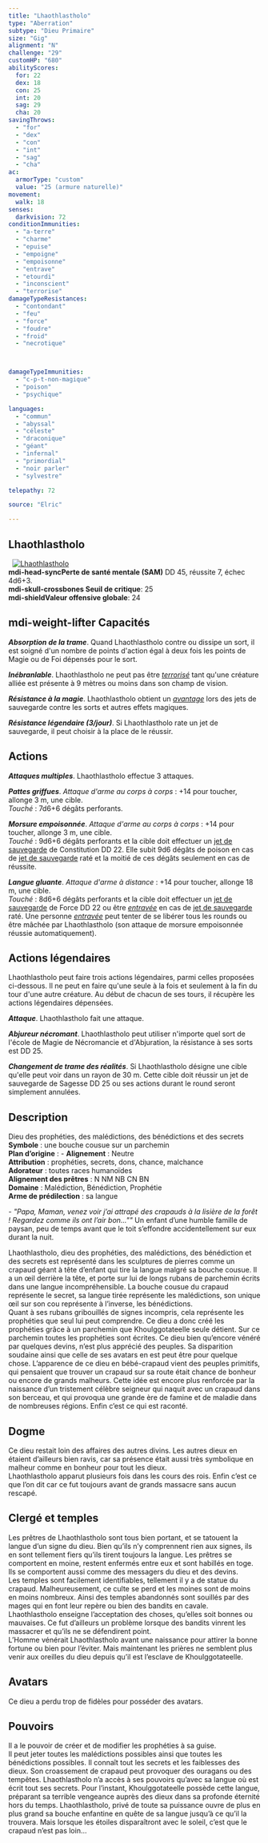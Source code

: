 ```yaml
---
title: "Lhaothlastholo"
type: "Aberration"
subtype: "Dieu Primaire"
size: "Gig"
alignment: "N"
challenge: "29"
customHP: "680"
abilityScores:
  for: 22
  dex: 18
  con: 25
  int: 20
  sag: 29
  cha: 20
savingThrows:
  - "for"
  - "dex"
  - "con"
  - "int"
  - "sag"
  - "cha"
ac:
  armorType: "custom"
  value: "25 (armure naturelle)"
movement:
  walk: 18
senses:
  darkvision: 72
conditionImmunities:
  - "a-terre"
  - "charme"
  - "epuise"
  - "empoigne"
  - "empoisonne"
  - "entrave"
  - "etourdi"
  - "inconscient"
  - "terrorise"
damageTypeResistances:
  - "contondant"
  - "feu"
  - "force"
  - "foudre"
  - "froid"
  - "necrotique"



damageTypeImmunities:
  - "c-p-t-non-magique"
  - "poison"
  - "psychique"

languages:
  - "commun"
  - "abyssal"
  - "céleste"
  - "draconique"
  - "géant"
  - "infernal"
  - "primordial"
  - "noir parler"
  - "sylvestre"

telepathy: 72

source: "Elric"        

---
```

## Lhaothlastholo
&nbsp;
[![Lhaothlastholo](https://www.douaratil.fr/illustrations/aberration/lhaothlastholo300.jpeg)](https://www.douaratil.fr/illustrations/aberration/lhaothlastholo.jpeg)  
**<v-icon>mdi-head-sync</v-icon>Perte de santé mentale (SAM)** DD 45, réussite 7, échec 4d6+3.  
**<v-icon>mdi-skull-crossbones</v-icon> Seuil de critique**: 25        
**<v-icon>mdi-shield</v-icon>Valeur offensive globale**: 24   
## <v-icon>mdi-weight-lifter</v-icon> Capacités
_**Absorption de la trame**_. Quand Lhaothlastholo contre ou dissipe un sort, il est soigné d'un nombre de points d'action égal à deux fois les points de Magie ou de Foi dépensés pour le sort.  

_**Inébranlable**_. Lhaothlastholo ne peut pas être [_terrorisé_](/gerer-la-sante-du-personnage/#terrorise) tant qu'une créature alliée est présente à 9 mètres ou moins dans son champ de vision.  

_**Résistance à la magie**_. Lhaothlastholo obtient un [_avantage_](/utiliser-les-caracteristiques/#avantage-et-desavantage) lors des jets de sauvegarde contre les sorts et autres effets magiques.  

_**Résistance légendaire (3/jour)**_. Si Lhaothlastholo rate un jet de sauvegarde, il peut choisir à la place de le réussir.

## Actions
_**Attaques multiples**_. Lhaothlastholo effectue 3 attaques.  

_**Pattes griffues**_. _Attaque d'arme au corps à corps_ : +14 pour toucher, allonge 3 m, une cible.  
_Touché_ : 7d6+6 dégâts perforants.

_**Morsure empoisonnée**_. _Attaque d'arme au corps à corps_ : +14 pour toucher, allonge 3 m, une cible.  
_Touché_ : 9d6+6 dégâts perforants et la cible doit effectuer un [jet de sauvegarde](/utiliser-les-caracteristiques/#jets-de-sauvegarde) de Constitution DD 22. Elle subit 9d6 dégâts de poison en cas de [jet de sauvegarde](/utiliser-les-caracteristiques/#jets-de-sauvegarde) raté et la moitié de ces dégâts seulement en cas de réussite.  

_**Langue gluante**_. _Attaque d'arme à distance_ : +14 pour toucher, allonge 18 m, une cible.  
_Touché_ : 8d6+6 dégâts perforants et la cible doit effectuer un [jet de sauvegarde](/utiliser-les-caracteristiques/#jets-de-sauvegarde) de Force DD 22 ou être [_entravée_](/gerer-la-sante-du-personnage/#entrave) en cas de [jet de sauvegarde](/utiliser-les-caracteristiques/#jets-de-sauvegarde) raté. Une personne [_entravée_](/gerer-la-sante-du-personnage/#entrave) peut tenter de se libérer tous les rounds ou être mâchée par Lhaothlastholo (son attaque de morsure empoisonnée réussie automatiquement).  


## Actions légendaires
Lhaothlastholo peut faire trois actions légendaires, parmi celles proposées ci-dessous. Il ne peut en faire qu'une seule à la fois et seulement à la fin du tour d'une autre créature. Au début de chacun de ses tours, il récupère les actions légendaires dépensées.

_**Attaque**_. Lhaothlastholo fait une attaque.

_**Abjureur nécromant**_. Lhaothlastholo peut utiliser n'importe quel sort de l'école de Magie de Nécromancie et d'Abjuration, la résistance à ses sorts est DD 25.

_**Changement de trame des réalités**_. Si Lhaothlastholo désigne une cible qu'elle peut voir dans un rayon de 30 m. Cette cible doit réussir un jet de sauvegarde de Sagesse DD 25 ou ses actions durant le round seront simplement annulées.  

## Description  
Dieu des prophéties, des malédictions, des bénédictions et des secrets  
**Symbole** : une bouche cousue sur un parchemin  
**Plan d’origine** : -
**Alignement** : Neutre  
**Attribution** : prophéties, secrets, dons, chance, malchance   
**Adorateur** : toutes races humanoïdes   
**Alignement des prêtres** : N NM NB CN BN  
**Domaine** : Malédiction, Bénédiction, Prophétie  
**Arme de prédilection** : sa langue   

*- "Papa, Maman, venez voir j’ai attrapé des crapauds à la lisière de la forêt ! Regardez
comme ils ont l’air bon…""*   Un enfant d’une humble famille de paysan, peu de temps avant que le toit s’effondre accidentellement sur eux durant la nuit.  

Lhaothlastholo, dieu des prophéties, des malédictions, des bénédiction et des secrets est représenté dans les sculptures de pierres comme un crapaud géant à tête d’enfant qui tire la langue malgré sa bouche cousue. Il a un œil derrière la tête, et porte sur lui de longs rubans de parchemin écrits dans une langue incompréhensible. La bouche cousue du crapaud représente le secret, sa langue tirée représente les malédictions, son unique œil sur son cou représente à l’inverse, les bénédictions.    
Quant à ses rubans gribouillés de signes incompris, cela représente les prophéties que seul lui peut comprendre. Ce dieu a donc créé les prophéties grâce à un parchemin que Khoulggotateelle seule détient. Sur ce parchemin toutes les prophéties sont écrites. Ce dieu bien qu’encore vénéré par quelques devins, n’est plus apprécié des peuples. Sa disparition soudaine ainsi que celle de ses avatars en est peut être pour quelque chose.
L’apparence de ce dieu en bébé-crapaud vient des peuples primitifs, qui pensaient que trouver un crapaud sur sa route était chance de bonheur ou encore de grands malheurs. Cette idée est encore plus renforcée par la naissance d’un tristement célèbre seigneur qui naquit avec un crapaud dans son berceau, et qui provoqua une grande ère de famine et de maladie dans de nombreuses régions. Enfin c’est ce qui est raconté.  


## Dogme  
Ce dieu restait loin des affaires des autres divins. Les autres dieux en étaient d’ailleurs bien ravis, car sa présence était aussi très symbolique en malheur comme en bonheur pour tout les dieux.  
Lhaothlastholo apparut plusieurs fois dans les cours des rois. Enfin c’est ce que l’on dit car ce fut toujours avant de grands massacre sans aucun rescapé.  

## Clergé et temples  
Les prêtres de Lhaothlastholo sont tous bien portant, et se tatouent la langue d’un signe du dieu. Bien qu’ils n’y comprennent rien aux signes, ils en sont tellement fiers qu’ils tirent toujours la langue. Les prêtres se comportent en moine, restent enfermés entre eux et sont habillés en toge. Ils se comportent aussi comme des messagers du dieu et des devins.  
Les temples sont facilement identifiables, tellement il y a de statue du crapaud. Malheureusement, ce culte se perd et les moines sont de moins en moins nombreux. Ainsi des temples abandonnés sont souillés par des mages qui en font leur repère ou bien des bandits en cavale.  
Lhaothlastholo enseigne l’acceptation des choses, qu’elles soit bonnes ou mauvaises. Ce fut d’ailleurs un problème lorsque des bandits vinrent les massacrer et qu’ils ne se défendirent point.  
L’Homme vénérait Lhaothlastholo avant une naissance pour attirer la bonne fortune ou bien pour l’éviter. Mais maintenant les prières ne semblent plus venir aux oreilles du dieu depuis qu’il est l’esclave de  Khoulggotateelle.  

## Avatars  
Ce dieu a perdu trop de fidèles pour posséder des avatars.  

## Pouvoirs  
Il a le pouvoir de créer et de modifier les prophéties à sa guise.  
Il peut jeter toutes les malédictions possibles ainsi que toutes les bénédictions possibles.
Il connaît tout les secrets et les faiblesses des dieux.
Son croassement de crapaud peut provoquer des ouragans ou des tempêtes.
Lhaothlastholo n’a accès à ses pouvoirs qu’avec sa langue où est écrit tout ses secrets. Pour l’instant, Khoulggotateelle possède cette langue, préparant sa terrible vengeance auprès des dieux dans sa profonde éternité hors du temps. Lhaothlastholo, privé de toute sa puissance ouvre de plus en plus grand sa bouche enfantine en quête de sa langue jusqu’à ce qu’il la trouvera. Mais lorsque les étoiles disparaîtront avec le soleil, c’est que le crapaud n’est pas loin...
